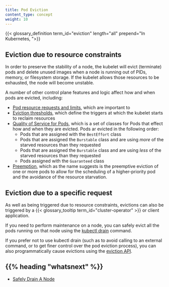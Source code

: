 ```yaml
---
title: Pod Eviction
content_type: concept
weight: 10
---
```


<!-- overview -->

{{< glossary_definition term_id="eviction" length="all" prepend="In Kubernetes, ">}}

<!-- body -->

## Eviction due to resource constraints

In order to preserve the stability of a node, the kubelet will evict (terminate) pods and delete unused images when a node is running out of PIDs, memory, or filesystem storage. If the kubelet allows those resources to be exhausted, the node will become unstable.

A number of other control plane features and logic affect how and when pods are evicted, including:
* [Pod resource requests and limits](/docs/tasks/configure-pod-container/assign-memory-resource/), which are important to 
* [Eviction thresholds](/docs/tasks/administer-cluster/out-of-resource/#eviction-thresholds), which define the triggers at which the kubelet starts to reclaim resources
* [Quality of Service for Pods](/docs/tasks/configure-pod-container/quality-service-pod/), which is a set of classes for Pods that effect how and when they are evicted. Pods ar evicted in the following order:
  * Pods that are assigned with the `BestEffort` class 
  * Pods that are assigned the `Burstable` class and are using *more* of the starved resources than they requested
  * Pods that are assigned the `Burstable` class and are using *less* of the starved resources than they requested
  * Pods assigned with the `Guaranteed` class
* [Preemption](/docs/concepts/configuration/pod-priority-preemption/#preemption), which as the name suggests is the preemptive eviction of one or more pods to allow for the scheduling of a higher-priority pod and the avoidance of the resource starvation.


## Eviction due to a specific request

As well as being triggered due to resource constraints, evictions can also be triggered by a {{< glossary_tooltip term_id="cluster-operator" >}} or client application.

If you need to perform maintenance on a node, you can safely evict all the pods running on that node using the [kubectl drain](/docs/reference/generated/kubectl/kubectl-commands#drain) command.

If you prefer not to use kubectl drain (such as to avoid calling to an external command, or to get finer control over the pod eviction process), you can also programmatically cause evictions using the [eviction API](/docs/tasks/administer-cluster/safely-drain-node/#eviction-api).


## {{% heading "whatsnext" %}}
* [Safely Drain A Node](/docs/tasks/administer-cluster/safely-drain-node)
